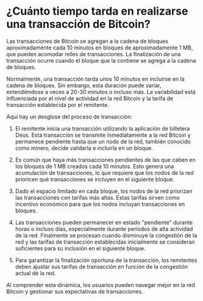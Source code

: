 # ¿Cuánto tiempo tarda en realizarse una transacción de Bitcoin?

Las transacciones de Bitcoin se agregan a la cadena de bloques aproximadamente cada 10 minutos en bloques de aproximadamente 1 MB, que pueden acomodar miles de transacciones. La finalización de una transacción ocurre cuando el bloque que la contiene se agrega a la cadena de bloques.

Normalmente, una transacción tarda unos 10 minutos en incluirse en la cadena de bloques. Sin embargo, esta duración puede variar, extendiéndose a veces a 20-30 minutos o incluso más. La variabilidad está influenciada por el nivel de actividad en la red Bitcoin y la tarifa de transacción establecida por el remitente.

Aquí hay un desglose del proceso de transacción:

1. El remitente inicia una transacción utilizando la aplicación de billetera Deus. Esta transacción se transmite inmediatamente a la red Bitcoin y permanece pendiente hasta que un nodo de la red, también conocido como minero, decide validarla e incluirla en un bloque.

2. Es común que haya más transacciones pendientes de las que caben en los bloques de 1 MB creados cada 10 minutos. Esto genera una acumulación de transacciones, lo que requiere que los nodos de la red prioricen qué transacciones se incluyen en el siguiente bloque.

3. Dado el espacio limitado en cada bloque, los nodos de la red priorizan las transacciones con tarifas más altas. Estas tarifas sirven como incentivo económico para que los nodos incluyan transacciones en bloques.

4. Las transacciones pueden permanecer en estado "pendiente" durante horas o incluso días, especialmente durante períodos de alta actividad de la red. Finalmente se procesan cuando disminuye la congestión de la red y las tarifas de transacción establecidas inicialmente se consideran suficientes para su inclusión en el siguiente bloque.

5. Para garantizar la finalización oportuna de la transacción, los remitentes deben ajustar sus tarifas de transacción en función de la congestión actual de la red.

Al comprender esta dinámica, los usuarios pueden navegar mejor en la red Bitcoin y gestionar sus expectativas de transacciones.